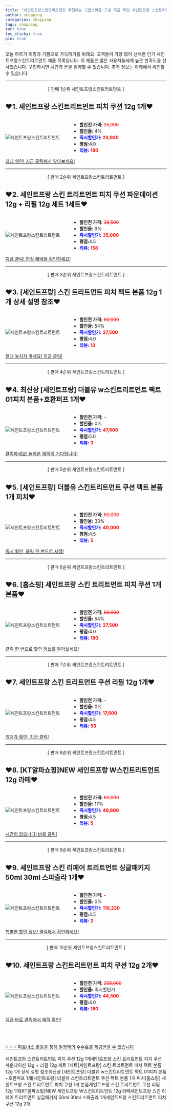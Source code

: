```yaml
---
title: "세인트프랑스킨트리트먼트 추천하는 고급스러운 구성 지금 확인 세인트프랑 스킨트리트먼트 피치 쿠션 12g"
author: shopping
categories: shopping
tags: shopping
toc: true
toc_sticky: true
pin: true
---
```

오늘 하루가 희망과 기쁨으로 가득하기를 바래요. 고객들이 가장 많이 선택한 인기 세인트프랑스킨트리트먼트 제품 목록입니다. 이 제품은 많은 사용자들에게 높은 만족도를 선사했습니다. 구입하시면 시간과 돈을 절약할 수 있습니다. 추가 정보는 아래에서 확인할 수 있습니다.

---
<p class="toplist" style="margin: 0 auto; display: block; width: fit-content;">[ 판매 1순위 세인트프랑스킨트리트먼트 ]</p>

<h2><strong>❤️1. 세인트프랑 스킨트리트먼트 피치 쿠션 12g 1개❤️</strong></h2>

<div style="display: flex; align-items: center;">
    <div style="flex: 0.4;">
        <img src="https://thumbnail6.coupangcdn.com/thumbnails/remote/230x230ex/image/retail/images/2024/01/04/13/4/27191b6c-5261-4bee-bd2b-a503fe89634b.jpg" alt="세인트프랑스킨트리트먼트" style="max-width: 100%;">
    </div>
    <div style="flex: 0.6; margin-left: 10px;">
        <ul>
            <li><strong>할인전 가격:</strong> <del style="color: red;">25,000</del></li>
            <li><strong>할인율:</strong> 4%</li>
            <li><span style='color:blue'><strong>즉시할인가:</strong></span> <span style='color:red'><strong>23,930</strong></span></li>
            <li><strong>평점:</strong>4.0</li>
            <li><span style='color:blue'><strong>리뷰:</strong></span> <span style='color:red'><strong>180</strong></span></li>
        </ul>
    </div>
</div>
<div class="center">
    <a href="https://selin100587001.github.io?lptag=AF9450613&subid=githubio&pageKey=7520241599&traceid=V0-153&itemId=19722601602&vendorItemId=88265740968" class="myButton">
        최대 할인! 지금 클릭해서 알아보세요!
    </a>
</div>


---
<p class="toplist" style="margin: 0 auto; display: block; width: fit-content;">[ 판매 2순위 세인트프랑스킨트리트먼트 ]</p>

<h2><strong>❤️2. 세인트프랑 스킨 트리트먼트 피치 쿠션 파운데이션 12g + 리필 12g 세트 1세트❤️</strong></h2>

<div style="display: flex; align-items: center;">
    <div style="flex: 0.4;">
        <img src="https://thumbnail10.coupangcdn.com/thumbnails/remote/230x230ex/image/retail/images/2024/01/09/16/8/69352843-eb58-4d71-a18a-c5f719c81594.jpg" alt="세인트프랑스킨트리트먼트" style="max-width: 100%;">
    </div>
    <div style="flex: 0.6; margin-left: 10px;">
        <ul>
            <li><strong>할인전 가격:</strong> <del style="color: red;">38,500</del></li>
            <li><strong>할인율:</strong> 9%</li>
            <li><span style='color:blue'><strong>즉시할인가:</strong></span> <span style='color:red'><strong>35,000</strong></span></li>
            <li><strong>평점:</strong>4.5</li>
            <li><span style='color:blue'><strong>리뷰:</strong></span> <span style='color:red'><strong>158</strong></span></li>
        </ul>
    </div>
</div>
<div class="center">
    <a href="https://selin100587001.github.io?lptag=AF9450613&subid=githubio&pageKey=7600884342&traceid=V0-153&itemId=20106265404&vendorItemId=88320014392" class="myButton">
        지금 클릭! 한정 혜택을 확인하세요!
    </a>
</div>


---
<p class="toplist" style="margin: 0 auto; display: block; width: fit-content;">[ 판매 3순위 세인트프랑스킨트리트먼트 ]</p>

<h2><strong>❤️3. [세인트프랑] 스킨 트리트먼트 피치 팩트 본품 12g 1개 상세 설명 참조❤️</strong></h2>

<div style="display: flex; align-items: center;">
    <div style="flex: 0.4;">
        <img src="https://thumbnail10.coupangcdn.com/thumbnails/remote/230x230ex/image/vendor_inventory/e155/d143ecdd9714e43a3bd35132e25b91b3a4161e36643f2dba0aa91b8e1a05.jpg" alt="세인트프랑스킨트리트먼트" style="max-width: 100%;">
    </div>
    <div style="flex: 0.6; margin-left: 10px;">
        <ul>
            <li><strong>할인전 가격:</strong> <del style="color: red;">60,000</del></li>
            <li><strong>할인율:</strong> 54%</li>
            <li><span style='color:blue'><strong>즉시할인가:</strong></span> <span style='color:red'><strong>27,500</strong></span></li>
            <li><strong>평점:</strong>4.0</li>
            <li><span style='color:blue'><strong>리뷰:</strong></span> <span style='color:red'><strong>10</strong></span></li>
        </ul>
    </div>
</div>
<div class="center">
    <a href="https://selin100587001.github.io?lptag=AF9450613&subid=githubio&pageKey=7458778533&traceid=V0-153&itemId=19436298116&vendorItemId=89453667993" class="myButton">
        절대 놓치지 마세요! 지금 클릭!
    </a>
</div>


---
<p class="toplist" style="margin: 0 auto; display: block; width: fit-content;">[ 판매 4순위 세인트프랑스킨트리트먼트 ]</p>

<h2><strong>❤️4. 최신상 [세인트프랑] 더블유 w스킨트리트먼트 팩트 01피치 본품+호환퍼프 1개❤️</strong></h2>

<div style="display: flex; align-items: center;">
    <div style="flex: 0.4;">
        <img src="https://thumbnail7.coupangcdn.com/thumbnails/remote/230x230ex/image/vendor_inventory/c39d/fc0a5fd6bd9e3380ac83301cf4cf27818dc474fc5e6d5e3f6857426184c6.jpg" alt="세인트프랑스킨트리트먼트" style="max-width: 100%;">
    </div>
    <div style="flex: 0.6; margin-left: 10px;">
        <ul>
            <li><strong>할인전 가격:</strong> <del style="color: red;">-</del></li>
            <li><strong>할인율:</strong> 0%</li>
            <li><span style='color:blue'><strong>즉시할인가:</strong></span> <span style='color:red'><strong>47,600</strong></span></li>
            <li><strong>평점:</strong>5.0</li>
            <li><span style='color:blue'><strong>리뷰:</strong></span> <span style='color:red'><strong>3</strong></span></li>
        </ul>
    </div>
</div>
<div class="center">
    <a href="https://selin100587001.github.io?lptag=AF9450613&subid=githubio&pageKey=8122177946&traceid=V0-153&itemId=23041236687&vendorItemId=90144422537" class="myButton">
        클릭하세요! 놀라운 혜택이 기다립니다!
    </a>
</div>


---
<p class="toplist" style="margin: 0 auto; display: block; width: fit-content;">[ 판매 5순위 세인트프랑스킨트리트먼트 ]</p>

<h2><strong>❤️5. [세인트프랑] 더블유 스킨트리트먼트 쿠션 팩트 본품 1개 피치❤️</strong></h2>

<div style="display: flex; align-items: center;">
    <div style="flex: 0.4;">
        <img src="https://thumbnail7.coupangcdn.com/thumbnails/remote/230x230ex/image/vendor_inventory/ecdb/b51258f48bad0835d2b4d0f5d30f662c6b738ba0c9277a819ea60e851bda.jpg" alt="세인트프랑스킨트리트먼트" style="max-width: 100%;">
    </div>
    <div style="flex: 0.6; margin-left: 10px;">
        <ul>
            <li><strong>할인전 가격:</strong> <del style="color: red;">60,000</del></li>
            <li><strong>할인율:</strong> 33%</li>
            <li><span style='color:blue'><strong>즉시할인가:</strong></span> <span style='color:red'><strong>40,000</strong></span></li>
            <li><strong>평점:</strong>4.5</li>
            <li><span style='color:blue'><strong>리뷰:</strong></span> <span style='color:red'><strong>5</strong></span></li>
        </ul>
    </div>
</div>
<div class="center">
    <a href="https://selin100587001.github.io?lptag=AF9450613&subid=githubio&pageKey=8105936447&traceid=V0-153&itemId=22945957041&vendorItemId=90438447570" class="myButton">
        즉시 확인, 클릭 한 번으로 시작!
    </a>
</div>


---
<p class="toplist" style="margin: 0 auto; display: block; width: fit-content;">[ 판매 6순위 세인트프랑스킨트리트먼트 ]</p>

<h2><strong>❤️6. [홈쇼핑] 세인트프랑 스킨 트리트먼트 피치 쿠션 1개 본품❤️</strong></h2>

<div style="display: flex; align-items: center;">
    <div style="flex: 0.4;">
        <img src="https://thumbnail9.coupangcdn.com/thumbnails/remote/230x230ex/image/vendor_inventory/9fe8/dfb046c0d70bd24c05618eca1973f17bc20e924ade3b1fab210b4556d965.jpg" alt="세인트프랑스킨트리트먼트" style="max-width: 100%;">
    </div>
    <div style="flex: 0.6; margin-left: 10px;">
        <ul>
            <li><strong>할인전 가격:</strong> <del style="color: red;">60,000</del></li>
            <li><strong>할인율:</strong> 54%</li>
            <li><span style='color:blue'><strong>즉시할인가:</strong></span> <span style='color:red'><strong>27,500</strong></span></li>
            <li><strong>평점:</strong>4.0</li>
            <li><span style='color:blue'><strong>리뷰:</strong></span> <span style='color:red'><strong>180</strong></span></li>
        </ul>
    </div>
</div>
<div class="center">
    <a href="https://selin100587001.github.io?lptag=AF9450613&subid=githubio&pageKey=7520241599&traceid=V0-153&itemId=20375754295&vendorItemId=90386334979" class="myButton">
        클릭 한 번으로 할인 정보를 알아보세요!
    </a>
</div>


---
<p class="toplist" style="margin: 0 auto; display: block; width: fit-content;">[ 판매 7순위 세인트프랑스킨트리트먼트 ]</p>

<h2><strong>❤️7. 세인트프랑 스킨 트리트먼트 쿠션 리필 12g 1개❤️</strong></h2>

<div style="display: flex; align-items: center;">
    <div style="flex: 0.4;">
        <img src="https://thumbnail9.coupangcdn.com/thumbnails/remote/230x230ex/image/retail/images/2024/01/04/13/8/dedd5de1-41a0-4108-883e-c306e2b638fa.jpg" alt="세인트프랑스킨트리트먼트" style="max-width: 100%;">
    </div>
    <div style="flex: 0.6; margin-left: 10px;">
        <ul>
            <li><strong>할인전 가격:</strong> <del style="color: red;">-</del></li>
            <li><strong>할인율:</strong> 0%</li>
            <li><span style='color:blue'><strong>즉시할인가:</strong></span> <span style='color:red'><strong>17,600</strong></span></li>
            <li><strong>평점:</strong>4.5</li>
            <li><span style='color:blue'><strong>리뷰:</strong></span> <span style='color:red'><strong>93</strong></span></li>
        </ul>
    </div>
</div>
<div class="center">
    <a href="https://selin100587001.github.io?lptag=AF9450613&subid=githubio&pageKey=7435145328&traceid=V0-153&itemId=19320381189&vendorItemId=88265716798" class="myButton">
        최저가 확인, 지금 클릭!
    </a>
</div>


---
<p class="toplist" style="margin: 0 auto; display: block; width: fit-content;">[ 판매 8순위 세인트프랑스킨트리트먼트 ]</p>

<h2><strong>❤️8. [KT알파쇼핑]NEW 세인트프랑 W스킨트리트먼트 12g 라떼❤️</strong></h2>

<div style="display: flex; align-items: center;">
    <div style="flex: 0.4;">
        <img src="https://thumbnail8.coupangcdn.com/thumbnails/remote/230x230ex/image/vendor_inventory/4e4b/04170d1eada4b8c7e528f34725154d91961a98e648b60650d49a1a4f1a78.jpg" alt="세인트프랑스킨트리트먼트" style="max-width: 100%;">
    </div>
    <div style="flex: 0.6; margin-left: 10px;">
        <ul>
            <li><strong>할인전 가격:</strong> <del style="color: red;">60,000</del></li>
            <li><strong>할인율:</strong> 17%</li>
            <li><span style='color:blue'><strong>즉시할인가:</strong></span> <span style='color:red'><strong>49,800</strong></span></li>
            <li><strong>평점:</strong>4.5</li>
            <li><span style='color:blue'><strong>리뷰:</strong></span> <span style='color:red'><strong>5</strong></span></li>
        </ul>
    </div>
</div>
<div class="center">
    <a href="https://selin100587001.github.io?lptag=AF9450613&subid=githubio&pageKey=8105936447&traceid=V0-153&itemId=23271715766&vendorItemId=90304038448" class="myButton">
        시간이 없습니다! 바로 클릭!
    </a>
</div>


---
<p class="toplist" style="margin: 0 auto; display: block; width: fit-content;">[ 판매 9순위 세인트프랑스킨트리트먼트 ]</p>

<h2><strong>❤️9. 세인트프랑 스킨 리페어 트리트먼트 싱글패키지 50ml 30ml 스파출라 1개❤️</strong></h2>

<div style="display: flex; align-items: center;">
    <div style="flex: 0.4;">
        <img src="https://thumbnail7.coupangcdn.com/thumbnails/remote/230x230ex/image/vendor_inventory/f58e/e64b657cabea561720c0f9e32bf5ed71f96bc56934d9d9c4da1cdbe5d50a.png" alt="세인트프랑스킨트리트먼트" style="max-width: 100%;">
    </div>
    <div style="flex: 0.6; margin-left: 10px;">
        <ul>
            <li><strong>할인전 가격:</strong> <del style="color: red;">-</del></li>
            <li><strong>할인율:</strong> 0%</li>
            <li><span style='color:blue'><strong>즉시할인가:</strong></span> <span style='color:red'><strong>110,230</strong></span></li>
            <li><strong>평점:</strong>4.5</li>
            <li><span style='color:blue'><strong>리뷰:</strong></span> <span style='color:red'><strong>2</strong></span></li>
        </ul>
    </div>
</div>
<div class="center">
    <a href="https://selin100587001.github.io?lptag=AF9450613&subid=githubio&pageKey=7761203700&traceid=V0-153&itemId=20930148358&vendorItemId=87996967611" class="myButton">
        특별한 할인 정보! 클릭해서 확인하세요!
    </a>
</div>


---
<p class="toplist" style="margin: 0 auto; display: block; width: fit-content;">[ 판매 10순위 세인트프랑스킨트리트먼트 ]</p>

<h2><strong>❤️10. 세인트프랑 스킨트리트먼트 피치 쿠션 12g 2개❤️</strong></h2>

<div style="display: flex; align-items: center;">
    <div style="flex: 0.4;">
        <img src="https://thumbnail10.coupangcdn.com/thumbnails/remote/230x230ex/image/vendor_inventory/3b83/7f5735bcf3b7ef79be19a45b2be0de0a66f94ddbe5164784009a84558304.jpg" alt="세인트프랑스킨트리트먼트" style="max-width: 100%;">
    </div>
    <div style="flex: 0.6; margin-left: 10px;">
        <ul>
            <li><strong>할인전 가격:</strong> <del style="color: red;">258,000</del></li>
            <li><strong>할인율:</strong> 즉시할인가</li>
            <li><span style='color:blue'><strong>즉시할인가:</strong></span> <span style='color:red'><strong>44,500</strong></span></li>
            <li><strong>평점:</strong>4.0</li>
            <li><span style='color:blue'><strong>리뷰:</strong></span> <span style='color:red'><strong>180</strong></span></li>
        </ul>
    </div>
</div>
<div class="center">
    <a href="https://selin100587001.github.io?lptag=AF9450613&subid=githubio&pageKey=7520241599&traceid=V0-153&itemId=21259799560&vendorItemId=90427190307" class="myButton">
        지금 바로 클릭해서 혜택 확인!
    </a>
</div>

<br><br><br>[💦 💦 💦 파트너스 활동을 통해 일정액의 수수료를 제공받을 수 있습니다](https://link.coupang.com/a/bcpT2c)<br><br>세인트프랑 스킨트리트먼트 피치 쿠션 12g 1개세인트프랑 스킨 트리트먼트 피치 쿠션 파운데이션 12g + 리필 12g 세트 1세트[세인트프랑] 스킨 트리트먼트 피치 팩트 본품 12g 1개 상세 설명 참조최신상 [세인트프랑] 더블유 w스킨트리트먼트 팩트 01피치 본품+호환퍼프 1개[세인트프랑] 더블유 스킨트리트먼트 쿠션 팩트 본품 1개 피치[홈쇼핑] 세인트프랑 스킨 트리트먼트 피치 쿠션 1개 본품세인트프랑 스킨 트리트먼트 쿠션 리필 12g 1개[KT알파쇼핑]NEW 세인트프랑 W스킨트리트먼트 12g 라떼세인트프랑 스킨 리페어 트리트먼트 싱글패키지 50ml 30ml 스파출라 1개세인트프랑 스킨트리트먼트 피치 쿠션 12g 2개
